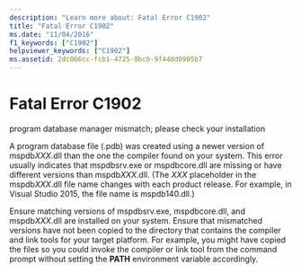 ```yaml
---
description: "Learn more about: Fatal Error C1902"
title: "Fatal Error C1902"
ms.date: "11/04/2016"
f1_keywords: ["C1902"]
helpviewer_keywords: ["C1902"]
ms.assetid: 2dc066cc-fcb1-4725-8bcb-9f44dd0905b7
---
```

# Fatal Error C1902

program database manager mismatch; please check your installation

A program database file (.pdb) was created using a newer version of mspdb*XXX*.dll than the one the compiler found on your system. This error usually indicates that mspdbsrv.exe or mspdbcore.dll are missing or have different versions than mspdb*XXX*.dll. (The *XXX* placeholder in the mspdb*XXX*.dll file name changes with each product release. For example, in Visual Studio 2015, the file name is mspdb140.dll.)

Ensure matching versions of mspdbsrv.exe, mspdbcore.dll, and mspdb*XXX*.dll are installed on your system. Ensure that mismatched versions have not been copied to the directory that contains the compiler and link tools for your target platform. For example, you might have copied the files so you could invoke the compiler or link tool from the command prompt without setting the **PATH** environment variable accordingly.
